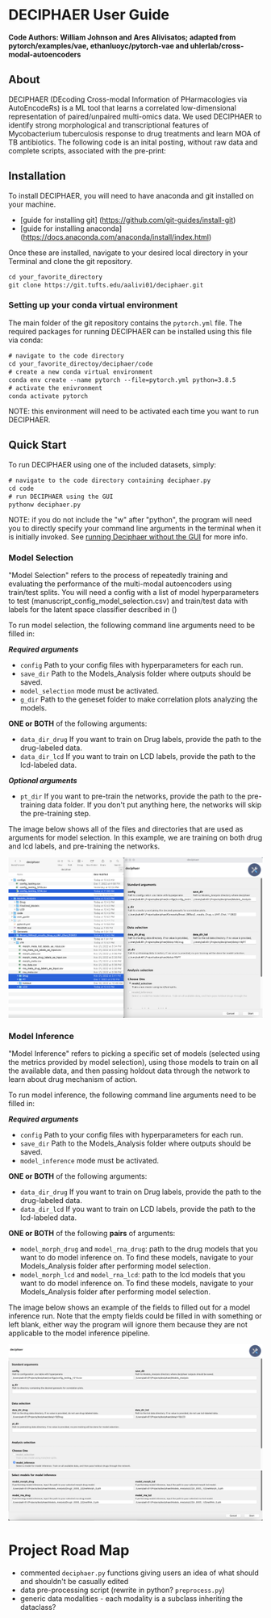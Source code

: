 # DECIPHAER User Guide
**Code Authors: William Johnson and Ares Alivisatos; adapted from pytorch/examples/vae, ethanluoyc/pytorch-vae and uhlerlab/cross-modal-autoencoders**

## About
DECIPHAER (DEcoding Cross-modal Information of PHarmacologies via AutoEncodeRs) is a ML tool that learns a correlated low-dimensional representation of paired/unpaired multi-omics data. We used DECIPHAER to identify strong morphological and transcriptional features of Mycobacterium tuberculosis response to drug treatments and learn MOA of TB antibiotics. The following code is an inital posting, without raw data and complete scripts, associated with the pre-print: 

## Installation 

To install DECIPHAER, you will need to have anaconda and git installed on your machine.

- [guide for installing git] (https://github.com/git-guides/install-git)
- [guide for installing anaconda] (https://docs.anaconda.com/anaconda/install/index.html)

Once these are installed, navigate to your desired local directory in your Terminal and clone the git repository.

```
cd your_favorite_directory
git clone https://git.tufts.edu/aalivi01/deciphaer.git
```

### Setting up your conda virtual environment
The main folder of the git repository contains the ``pytorch.yml`` file. The required packages for running DECIPHAER can be installed using this file via conda:

```
# navigate to the code directory
cd your_favorite_directoy/deciphaer/code
# create a new conda virtual environment
conda env create --name pytorch --file=pytorch.yml python=3.8.5 
# activate the enivronment
conda activate pytorch
```
NOTE: this environment will need to be activated each time you want to run DECIPHAER.

## Quick Start
To run DECIPHAER using one of the included datasets, simply:

```
# navigate to the code directory containing deciphaer.py
cd code
# run DECIPHAER using the GUI
pythonw deciphaer.py
```
NOTE: if you do not include the "w" after "python", the program will need you to directly specify your command line arguments in the terminal when it is initially invoked. See [running Deciphaer without the GUI](link) for more info.

### Model Selection
"Model Selection" refers to the process of repeatedly training and evaluating the performance of the multi-modal autoencoders using train/test splits. You will need a config with a list of model hyperparameters to test (manuscript_config_model_selection.csv) and train/test data with labels for the latent space classifier described in ()

To run model selection, the following command line arguments need to be filled in:

***Required arguments***

- ```config``` Path to your config files with hyperparameters for each run.
- ```save_dir``` Path to the Models_Analysis folder where outputs should be saved.
- ```model_selection``` mode must be activated.
- ```g_dir``` Path to the geneset folder to make correlation plots analyzing the models.

**ONE or BOTH** of the following arguments:

- ```data_dir_drug``` If you want to train on Drug labels, provide the path to the drug-labeled data.
- ```data_dir_lcd``` If you want to train on LCD labels, provide the path to the lcd-labeled data.

***Optional arguments***
- ```pt_dir``` If you want to pre-train the networks, provide the path to the pre-training data folder. If you don't put anything here, the networks will skip the pre-training step.

The image below shows all of the files and directories that are used as arguments for model selection. In this example, we are training on both drug and lcd labels, and pre-training the networks. 
 
![image](./user_guide/model_selection.png)

### Model Inference
"Model Inference" refers to picking a specific set of models (selected using the metrics provided by model selection), using those models to train on all the available data, and then passing holdout data through the network to learn about drug mechanism of action.

To run model inference, the following command line arguments need to be filled in:

***Required arguments***

- ```config``` Path to your config files with hyperparameters for each run.
- ```save_dir``` Path to the Models_Analysis folder where outputs should be saved.
- ```model_inference``` mode must be activated.

**ONE or BOTH** of the following arguments:

- ```data_dir_drug``` If you want to train on Drug labels, provide the path to the drug-labeled data.
- ```data_dir_lcd``` If you want to train on LCD labels, provide the path to the lcd-labeled data.

**ONE or BOTH** of the following **pairs** of arguments:

- ```model_morph_drug``` and ```model_rna_drug```: path to the drug models that you want to do model inference on. To find these models, navigate to your Models_Analysis folder after performing model selection.
- ```model_morph_lcd``` and ```model_rna_lcd```: path to the lcd models that you want to do model inference on. To find these models, navigate to your Models_Analysis folder after performing model selection.

The image below shows an example of the fields to filled out for a model inference run. Note that the empty fields could be filled in with something or left blank, either way the program will ignore them because they are not applicable to the model inference pipeline.
 
![image](./user_guide/model_inference_1.png)
![image](./user_guide/model_inference_2.png)

# Project Road Map
- commented ```deciphaer.py``` functions giving users an idea of what should and shouldn't be casually edited
- data pre-processing script (rewrite in python? ```preprocess.py```)
- generic data modalities - each modality is a subclass inheriting the dataclass?

